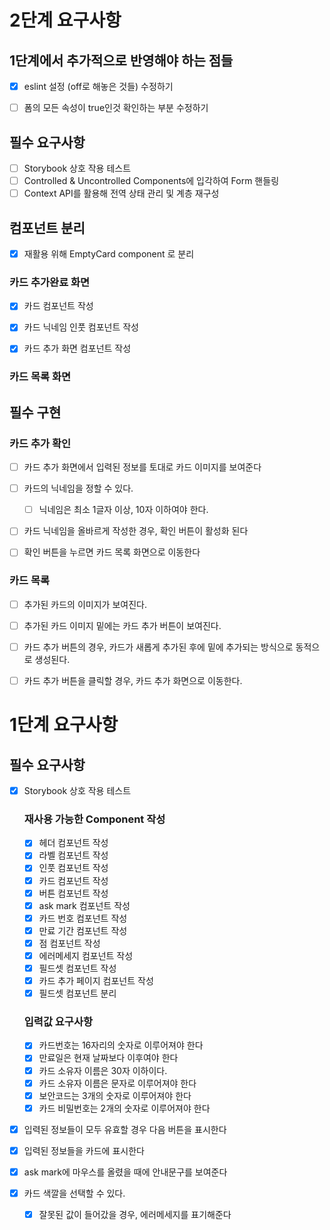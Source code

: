 # 2단계 요구사항

## 1단계에서 추가적으로 반영해야 하는 점들

- [x] eslint 설정 (off로 해놓은 것들) 수정하기

- [ ] 폼의 모든 속성이 true인것 확인하는 부분 수정하기

## 필수 요구사항

- [ ] Storybook 상호 작용 테스트
- [ ] Controlled & Uncontrolled Components에 입각하여 Form 핸들링
- [ ] Context API를 활용해 전역 상태 관리 및 계층 재구성

## 컴포넌트 분리

- [x] 재활용 위해 EmptyCard component 로 분리

### 카드 추가완료 화면

- [x] 카드 컴포넌트 작성

- [x] 카드 닉네임 인풋 컴포넌트 작성

- [x] 카드 추가 화면 컴포넌트 작성

### 카드 목록 화면

## 필수 구현

### 카드 추가 확인

- [ ] 카드 추가 화면에서 입력된 정보를 토대로 카드 이미지를 보여준다

- [ ] 카드의 닉네임을 정할 수 있다.

  - [ ] 닉네임은 최소 1글자 이상, 10자 이하여야 한다.

- [ ] 카드 닉네임을 올바르게 작성한 경우, 확인 버튼이 활성화 된다

- [ ] 확인 버튼을 누르면 카드 목록 화면으로 이동한다

### 카드 목록

- [ ] 추가된 카드의 이미지가 보여진다.

- [ ] 추가된 카드 이미지 밑에는 카드 추가 버튼이 보여진다.

- [ ] 카드 추가 버튼의 경우, 카드가 새롭게 추가된 후에 밑에 추가되는 방식으로 동적으로 생성된다.

- [ ] 카드 추가 버튼을 클릭할 경우, 카드 추가 화면으로 이동한다.

# 1단계 요구사항

## 필수 요구사항

- [x] Storybook 상호 작용 테스트

  ### 재사용 가능한 Component 작성

  - [x] 헤더 컴포넌트 작성
  - [x] 라벨 컴포넌트 작성
  - [x] 인풋 컴포넌트 작성
  - [x] 카드 컴포넌트 작성
  - [x] 버튼 컴포넌트 작성
  - [x] ask mark 컴포넌트 작성
  - [x] 카드 번호 컴포넌트 작성
  - [x] 만료 기간 컴포넌트 작성
  - [x] 점 컴포넌트 작성
  - [x] 에러메세지 컴포넌트 작성
  - [x] 필드셋 컴포넌트 작성
  - [x] 카드 추가 페이지 컴포넌트 작성
  - [x] 필드셋 컴포넌트 분리

  ### 입력값 요구사항

  - [x] 카드번호는 16자리의 숫자로 이루어져야 한다
  - [x] 만료일은 현재 날짜보다 이후여야 한다
  - [x] 카드 소유자 이름은 30자 이하이다.
  - [x] 카드 소유자 이름은 문자로 이루어져야 한다
  - [x] 보안코드는 3개의 숫자로 이루어져야 한다
  - [x] 카드 비밀번호는 2개의 숫자로 이루어져야 한다

- [x] 입력된 정보들이 모두 유효할 경우 다음 버튼을 표시한다
- [x] 입력된 정보들을 카드에 표시한다
- [x] ask mark에 마우스를 올렸을 때에 안내문구를 보여준다
- [x] 카드 색깔을 선택할 수 있다.

  - [x] 잘못된 값이 들어갔을 경우, 에러메세지를 표기해준다
